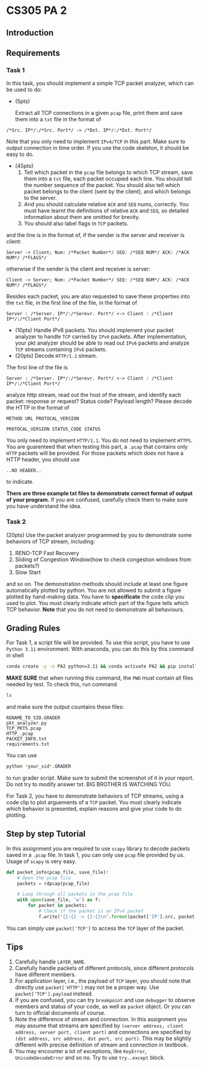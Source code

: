 # CS305 PA 2

## Introduction

## Requirements

### Task 1

In this task, you should implement a simple TCP packet analyzer, which can be used to do:

- (5pts) 

  Extract all TCP connections in a given `pcap` file, print them and save them into a `txt` file in the format of

```
/*Src. IP*/:/*Src. Port*/ -> /*Dst. IP*/:/*Dst. Port*/
```

Note that you only need to implement `IPv4/TCP` in this part. Make sure to output connection in time order. If you use the code skeleton, it should be easy to do.

- (45pts) 
  1. Tell which packet in the `pcap` file belongs to which TCP stream, save them into a `txt` file, each packet occupied each line. You should tell the number sequence of the packet. You should also tell which packet belongs to the client (sent by the client), and which belongs to the server. 
  2. And you should calculate relative `ACK` and `SEQ` nums, correctly. You must have learnt the definitions of relative `ACK` and `SEQ`, so detailed information about them are omitted for brevity. 
  3. You should also label flags in `TCP` packets. 

and the line is in the format of, if the sender is the server and receiver is client:

```
Server -> Client; Num: /*Packet Number*/ SEQ: /*SEQ NUM*/ ACK: /*ACK NUM*/ /*FLAGS*/
```

otherwise if the sender is the client and receiver is server:

```
Client -> Server; Num: /*Packet Number*/ SEQ: /*SEQ NUM*/ ACK: /*ACK NUM*/ /*FLAGS*/
```

Besides each packet, you are also requested to save these properties into the `txt` file, in the first line of the file, in the format of

```
Server : /*Server. IP*/:/*Serevr. Port*/ <-> Client : /*Client IP*/:/*Client Port*/
```

- (10pts) Handle IPv6 packets. You should implement your packet analyzer to handle `TCP` carried by `IPv6` packets. After implementation, your pkt analyzer should be able to read out `IPv6` packets and analyze `TCP` streams containing `IPv6` packets.
- (20pts) Decode `HTTP/1.1` stream.

The first line of the file is

```
Server : /*Server. IP*/:/*Serevr. Port*/ <-> Client : /*Client IP*/:/*Client Port*/
```

analyze http stream, read out the host of the stream, and identify each packet: response or request? Status code? Payload length? Please decode the HTTP in the format of

```
METHOD URL PROTOCAL_VERSION
```

```
PROTOCAL_VERSION STATUS_CODE STATUS
```

You only need to implement `HTTP/1.1`. You do not need to implement `HTTPS`. You are guarenteed that when testing this part, a `.pcap` that contains only `HTTP` packets will be provided. For those packets which does not have a HTTP header, you should use 

```
..NO HEADER..
```

to indicate. 

**There are three example txt files to demonstrate correct format of output of your program.** If you are confused, carefully check them to make sure you have understand the idea.

### Task 2

(20pts) Use the packet analyzer programmed by you to demonstrate some behaviors of TCP stream, including:

1. RENO-TCP Fast Recovery
2. Sliding of Congestion Window(how to check congestion windows from packets?)
3. Slow Start

and so on. The demonstration methods should include at least one figure automatically plotted by python. You are not allowed to submit a figure plotted by hand-making data. You have to **specificate** the code clip you used to plot. You must clearly indicate which part of the figure tells which TCP behavior. **Note** that you do not need to demonstrate all behaviours.

## Grading Rules

For Task 1, a script file will be provided. To use this script, you have to use `Python 3.11` environment. With anaconda, you can do this by this command in shell

```zsh
conda create -y -n PA2 python=3.11 && conda activate PA2 && pip install -r requirements.txt
```

**MAKE SURE** that when running this command, the `PWD` must contain all files needed by test. To check this, run command

```zsh
ls
```

and make sure the output countains these files:

```
RENAME_TO_SID.GRADER
pkt_analyzer.py
TCP_PKTS.pcap
HTTP_.pcap
PACKET_INFO.txt
requirements.txt
```

You can use

```zsh
python *your_sid*.GRADER
```

to run grader script. Make sure to submit the screenshot of it in your report. Do not try to modify answer txt. BIG BROTHER IS WATCHING YOU.

For Task 2, you have to demonstrate behaviors of TCP streams, using a code clip to plot arguements of a `TCP` packet. You must clearly indicate which behavior is presented, explain reasons and give your code to do plotting.

## Step by step Tutorial

In this assignment you are required to use `scapy` library to decode packets saved in a `.pcap` file. In task 1, you can only use `pcap` file provided by us. Usage of `scapy` is very easy.

```python
def packet_info(pcap_file, save_file):
    # Open the pcap file
    packets = rdpcap(pcap_file)

    # Loop through all packets in the pcap file
    with open(save_file, 'w') as f:
        for packet in packets:
            # Check if the packet is an IPv4 packet
            f.write("{}:{} -> {}:{}\n".format(packet['IP'].src, packet['TCP'].sport, packet['IP'].dst,packet['TCP'].dport))
```

You can simply use `packet['TCP']` to access the `TCP` layer of the packet. 

## Tips

1. Carefully handle `LAYER_NAME`.
2. Carefully handle packets of different protocols, since different protocols have different members.
3. For application layer, i.e., the payload of `TCP` layer, you should note that directly use `packet['HTTP']` may not be a proper way. Use `packet['TCP'].payload` instead.
4. If you are confused, you can try `breakpoint` and use `debugger` to observe members and status of your code, as well as `packet` object. Or you can turn to official documents of course.
5. Note the difference of stream and connection. In this assignment you may assume that streams are specified by `(server address, client address, server port, client port)` and connections are specified by `(dst address, src address, dst port, src port)`. This may be slightly different with precise definition of stream and connection in textbook.
6. You may encounter a lot of exceptions, like `KeyError`, `UnicodeDecodeError`  and so no. Try to use `try..except` block.


